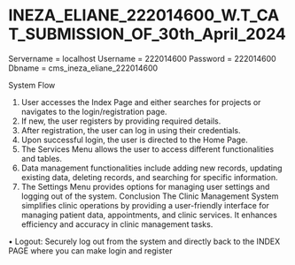 # INEZA_ELIANE_222014600_W.T_CAT_SUBMISSION_OF_30th_April_2024

Servername = localhost
Username = 222014600
Password = 222014600
Dbname = cms_ineza_eliane_222014600

System Flow
1.	User accesses the Index Page and either searches for projects or navigates to the login/registration page.
2.	If new, the user registers by providing required details.
3.	After registration, the user can log in using their credentials.
4.	Upon successful login, the user is directed to the Home Page.
5.	The Services Menu allows the user to access different functionalities and tables.
6.	Data management functionalities include adding new records, updating existing data, deleting records, and searching for specific information.
7.	The Settings Menu provides options for managing user settings and logging out of the system.
Conclusion
The Clinic Management System simplifies clinic operations by providing a user-friendly interface for managing patient data, appointments, and clinic services. It enhances efficiency and accuracy in clinic management tasks.

•	Logout: Securely log out from the system and directly back to the INDEX PAGE where you can make login and register
